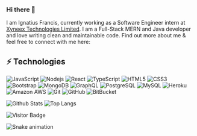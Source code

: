 ### Hi there 👋



I am Ignatius Francis, currently working as a Software Engineer intern at [Xyneex Technologies Limited](https://www.xyneex.com/). I am a Full-Stack MERN and Java developer and love writing clean and maintainable code. Find out more about me & feel free to connect with me here:

<!-- [![Linkedin Badge](https://img.shields.io/badge/-Ignatius-blue?style=flat-square&logo=Linkedin&logoColor=white&link=https://[[www.linkedin.com/in/ludehsar/](https://ng.linkedin.com/in/ignatius-francis-obi-33a96817b)](https://ng.linkedin.com/in/ignatius-francis-obi-33a96817b))]([https://www.linkedin.com/in/ludehsar/](https://ng.linkedin.com/in/ignatius-francis-obi-33a96817b))
[![Medium Badge](https://img.shields.io/badge/rashedul-alam-12100E?style=flat-square&logo=medium&logoColor=white&link=https://rashedul-alam.medium.com/)](https://rashedul-alam.medium.com/)
[![Gmail Badge](https://img.shields.io/badge/-mdraanik12@gmail.com-c14438?style=flat-square&logo=Gmail&logoColor=white&link=mailto:mdraanik12@gmail.com)](mailto:obiignatiusfrancis@gmail.com)
[![Facebook Badge](https://img.shields.io/badge/rashedul.alam.anik.2-1877F2?style=flat-square&logo=facebook&logoColor=white&link=https://www.facebook.com/rashedul.alam.anik.2/)](https://www.facebook.com/rashedul.alam.anik.2/) -->


## ⚡ Technologies

![JavaScript](https://img.shields.io/badge/-JavaScript-black?style=flat-square&logo=javascript)
![Nodejs](https://img.shields.io/badge/-Nodejs-black?style=flat-square&logo=Node.js)
![React](https://img.shields.io/badge/-React-black?style=flat-square&logo=react)
![TypeScript](https://img.shields.io/badge/-TypeScript-007ACC?style=flat-square&logo=typescript)
![HTML5](https://img.shields.io/badge/-HTML5-E34F26?style=flat-square&logo=html5&logoColor=white)
![CSS3](https://img.shields.io/badge/-CSS3-1572B6?style=flat-square&logo=css3)
![Bootstrap](https://img.shields.io/badge/-Bootstrap-563D7C?style=flat-square&logo=bootstrap)
![MongoDB](https://img.shields.io/badge/-MongoDB-black?style=flat-square&logo=mongodb)
![GraphQL](https://img.shields.io/badge/-GraphQL-E10098?style=flat-square&logo=graphql)
![PostgreSQL](https://img.shields.io/badge/-PostgreSQL-336791?style=flat-square&logo=postgresql)
![MySQL](https://img.shields.io/badge/-MySQL-black?style=flat-square&logo=mysql)
![Heroku](https://img.shields.io/badge/-Heroku-430098?style=flat-square&logo=heroku)
![Amazon AWS](https://img.shields.io/badge/Amazon%20AWS-232F3E?style=flat-square&logo=amazon-aws)
![Git](https://img.shields.io/badge/-Git-black?style=flat-square&logo=git)
![GitHub](https://img.shields.io/badge/-GitHub-181717?style=flat-square&logo=github)
![BitBucket](https://img.shields.io/badge/-BitBucket-darkblue?style=flat-square&logo=bitbucket)

![Github Stats](https://github-readme-stats.vercel.app/api?username=IgnatiusFrancis&count_private=true&show_icons=true&include_all_commits=true)
![Top Langs](https://github-readme-stats.vercel.app/api/top-langs/?username=IgnatiusFrancis&hide=TeX&layout=compact)

![Visitor Badge](https://visitor-badge.laobi.icu/badge?page_id=IgnatiusFrancis.IgnatiusFrancis)


![Snake animation](https://github.com/IgnatiusFrancis/IgnatiusFrancis/blob/output/github-contribution-grid-snake.svg)
